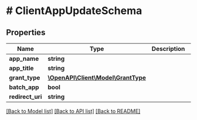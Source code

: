 # # ClientAppUpdateSchema

## Properties

Name | Type | Description | Notes
------------ | ------------- | ------------- | -------------
**app_name** | **string** |  |
**app_title** | **string** |  |
**grant_type** | [**\OpenAPI\Client\Model\GrantType**](GrantType.md) |  |
**batch_app** | **bool** |  |
**redirect_uri** | **string** |  |

[[Back to Model list]](../../README.md#models) [[Back to API list]](../../README.md#endpoints) [[Back to README]](../../README.md)

